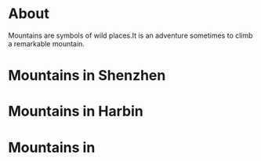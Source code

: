 # About
Mountains are symbols of wild places.It is an adventure sometimes to climb a remarkable mountain.
# Mountains in Shenzhen

# Mountains in Harbin

# Mountains in 
